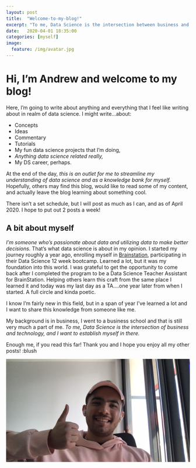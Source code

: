 ```yaml
---
layout: post
title:  "Welcome-to-my-blog!"
excerpt: "To me, Data Science is the intersection between business and technology."
date:   2020-04-01 18:35:00
categories: [myself]
image:
  feature: /img/avatar.jpg
---
```

# Hi, I’m Andrew and welcome to my blog!

Here, I’m going to write about anything and everything that I feel like writing about in realm of data science.  I might write…about:
- Concepts
- Ideas
- Commentary
- Tutorials
- My fun data science projects that I’m doing,
- *Anything data science related really,*
- My DS career, perhaps.

At the end of the day, *this is an outlet for me to streamline my understanding of data science and as a knowledge bank for myself.* Hopefully, others may find this blog, would like to read some of my content, and actually leave the blog learning about something cool.

There isn’t a set schedule, but I will post as much as I can, and as of April 2020. I hope to put out 2 posts a week!
## A bit about myself
*I’m someone who’s passionate about data and utilizing data to make better decisions.* That’s what data science is about in my opinion. I started my journey roughly a year ago, enrolling myself in [Brainstation](https://brainstation.io/), participating in their Data Science 12 week bootcamp. Learned a lot, but it was my foundation into this world. I was grateful to get the opportunity to come back after I completed the program to be a Data Science Teacher Assistant for BrainStation. Helping others learn this craft from the same place I learned it and today was my last day as a TA….one year later from when I started. A full circle and kinda poetic.

I know I’m fairly new in this field, but in a span of year I’ve learned a lot and I want to share this knowledge from someone like me.

My background is in business, I went to a business school and that is still very much a part of me. *To me, Data Science is the intersection of business and technology, and I want to establish myself in there.*

Enough me, if you read this far! Thank you and I hope you enjoy all my other posts! :blush

![image](/img/myself/myself.png)
